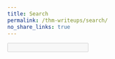 ```yaml
---
title: Search
permalink: /thm-writeups/search/
no_share_links: true
---
```


<div id="search-container">
    <input type="text" id="search-input" disabled class="form-control">
    <ul id="search-results-container"></ul>
</div>

<script src="https://unpkg.com/simple-jekyll-search@latest/dest/simple-jekyll-search.min.js"></script>

<script>
    async function SetupSearch() {
        var searchInput = document.getElementById('search-input');
        var querySearchString = decodeURI(window.location.search.substr(1)).replace("+"," ");
        var searchString = searchInput.value;
        if (querySearchString && !searchString) {
            searchString = querySearchString;
            searchInput.value = searchString;
        }

        {% comment %} //the delayed placeholder assignment is to stop it glitching when populated from querystring {% endcomment %}
        if (!searchString) searchInput.placeholder="Start typing to quick search..."

        let response = await fetch("{{ site.baseurl }}/search.json");
        if (!response.ok) return;
        var searchData = await response.json();

        var simpleJekyllSearch=SimpleJekyllSearch({
            searchInput: searchInput,
            resultsContainer: document.getElementById('search-results-container'),
            searchResultTemplate: '<div class="search-item"><a href="{url}"><h2 class="search-item search-title">{title}</h1></a><div class="search-item search-date">Tags: {tags}</div></div>',
            // json: '{{ site.baseurl }}/search.json'
            json: searchData
            // ,fuzzy: true,
        });
        {% comment %} //thanks: https://github.com/christian-fei/Simple-Jekyll-Search/issues/98#issuecomment-374761531 {% endcomment %}
        if (searchString) simpleJekyllSearch.search(searchString);
        searchInput.disabled=false;
        searchInput.focus();
    }
    SetupSearch();
</script>